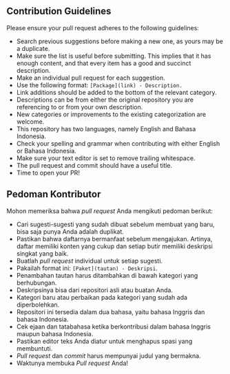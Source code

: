 ## Contribution Guidelines

Please ensure your pull request adheres to the following guidelines:

- Search previous suggestions before making a new one, as yours may be a duplicate.
- Make sure the list is useful before submitting. This implies that it has enough content, and that every item has a good and succinct description.
- Make an individual pull request for each suggestion.
- Use the following format: `[Package](link) - Description.`
- Link additions should be added to the bottom of the relevant category.
- Descriptions can be from either the original repository you are referencing to or from your own description.
- New categories or improvements to the existing categorization are welcome.
- This repository has two languages, namely English and Bahasa Indonesia.
- Check your spelling and grammar when contributing with either English or Bahasa Indonesia.
- Make sure your text editor is set to remove trailing whitespace.
- The pull request and commit should have a useful title.
- Time to open your PR!

## Pedoman Kontributor

Mohon memeriksa bahwa *pull request* Anda mengikuti pedoman berikut:

- Cari sugesti-sugesti yang sudah dibuat sebelum membuat yang baru, bisa saja punya Anda adalah duplikat.
- Pastikan bahwa daftarnya bermanfaat sebelum mengajukan. Artinya, daftar memiliki konten yang cukup dan setiap butir memiliki deskripsi singkat yang baik.
- Buatlah *pull request* individual untuk setiap sugesti.
- Pakailah format ini: `[Paket](tautan) - Deskripsi`.
- Penambahan tautan harus ditambahkan di bawah kategori yang berhubungan.
- Deskripsinya bisa dari repositori asli atau buatan Anda.
- Kategori baru atau perbaikan pada kategori yang sudah ada diperbolehkan.
- Repositori ini tersedia dalam dua bahasa, yaitu bahasa Inggris dan bahasa Indonesia.
- Cek ejaan dan tatabahasa ketika berkontribusi dalam bahasa Inggris maupun bahasa Indonesia.
- Pastikan editor teks Anda diatur untuk menghapus spasi yang membuntuti.
- *Pull request* dan *commit* harus mempunyai judul yang bermakna.
- Waktunya membuka *Pull request* Anda!